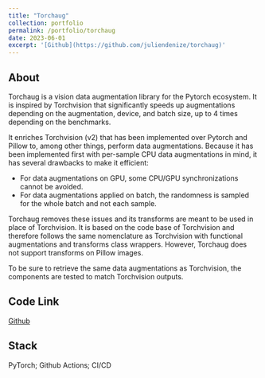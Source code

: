 ```yaml
---
title: "Torchaug"
collection: portfolio
permalink: /portfolio/torchaug
date: 2023-06-01
excerpt: '[Github](https://github.com/juliendenize/torchaug)'
---
```


## About
Torchaug is a vision data augmentation library for the Pytorch ecosystem. It is inspired by Torchvision that significantly speeds up augmentations depending on the augmentation, device, and batch size, up to 4 times depending on the benchmarks.

It enriches Torchvision (v2) that has been implemented over Pytorch and Pillow to, among other things, perform data augmentations. Because it has been implemented first with per-sample CPU data augmentations in mind, it has several drawbacks to make it efficient:
- For data augmentations on GPU, some CPU/GPU synchronizations cannot be avoided.
- For data augmentations applied on batch, the randomness is sampled for the whole batch and not each sample.

Torchaug removes these issues and its transforms are meant to be used in place of Torchvision. It is based on the code base of Torchvision and therefore follows the same nomenclature as Torchvision with functional augmentations and transforms class wrappers. However, Torchaug does not support transforms on Pillow images.

To be sure to retrieve the same data augmentations as Torchvision, the components are tested to match Torchvision outputs.

## Code Link

[Github](https://github.com/juliendenize/torchaug)

## Stack

PyTorch; Github Actions; CI/CD
